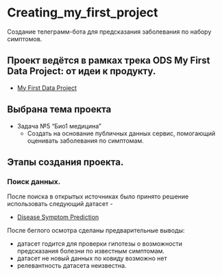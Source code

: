 # Creating_my_first_project
Создание телеграмм-бота для предсказания заболевания по набору симптомов.
##  Проект ведётся в рамках трека ODS My First Data Project: от идеи к продукту.
    
* [My First Data Project](https://ods.ai/tracks/my_first_data_project)

## Выбрана тема проекта
* Задача №5 “Био1 медицина”
  * Создать на основание публичных данных сервис, помогающий оценивать заболевания по симптомам.
## Этапы создания проекта.  
### Поиск данных.
  
После поиска в открытых источниках было принято решение использовать следующий датасет -
  
* [Disease Symptom Prediction](https://www.kaggle.com/datasets/itachi9604/disease-symptom-description-dataset)  
   
После беглого осмотра сделаны предварительные выводы:
- датасет годится для проверки гипотезы о возможности предсказания болезни по известным симптомам.
- датасет не новый данных по ковиду возможно нет
- релевантность датасета неизвестна.
